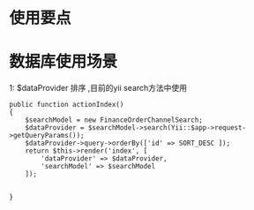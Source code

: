 # 使用要点
# 数据库使用场景
1: $dataProvider 排序 ,目前的yii search方法中使用
  
    public function actionIndex()
    {
        $searchModel = new FinanceOrderChannelSearch;
        $dataProvider = $searchModel->search(Yii::$app->request->getQueryParams());
        $dataProvider->query->orderBy(['id' => SORT_DESC ]);
        return $this->render('index', [
            'dataProvider' => $dataProvider,
            'searchModel' => $searchModel
        ]);
        
        
    }